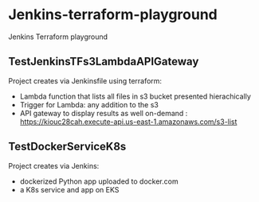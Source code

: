 # Jenkins-terraform-playground
Jenkins Terraform playground

## TestJenkinsTFs3LambdaAPIGateway

Project creates via Jenkinsfile using terraform:
- Lambda function that lists all files in s3 bucket presented hierachically
- Trigger for Lambda: any addition to the s3
- API gateway to display results as well on-demand : https://kiouc28cah.execute-api.us-east-1.amazonaws.com/s3-list

## TestDockerServiceK8s

Project creates via Jenkins:
- dockerized Python app uploaded to docker.com
- a K8s service and app on EKS